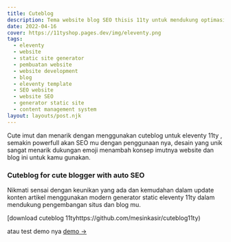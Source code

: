 ```yaml
---
title: Cuteblog
description: Tema website blog SEO thisis 11ty untuk mendukung optimasi situs mu.
date: 2022-04-16
cover: https://11tyshop.pages.dev/img/eleventy.png
tags:
  - eleventy
  - website
  - static site generator
  - pembuatan website
  - website development
  - blog
  - eleventy template
  - SEO website
  - website SEO
  - generator static site
  - content management system
layout: layouts/post.njk
---
```


Cute imut dan menarik dengan menggunakan cuteblog untuk eleventy 11ty , semakin powerfull akan SEO mu dengan penggunaan nya, desain yang unik sangat menarik dukungan emoji menambah konsep imutnya website dan blog ini untuk kamu gunakan.

### Cuteblog for cute blogger with auto SEO

Nikmati sensai dengan keunikan yang ada dan kemudahan dalam update konten artikel menggunakan modern generator static eleventy 11ty dalam mendukung pengembangan situs dan blog mu.

[download cuteblog 11tyhttps://github.com/mesinkasir/cuteblog11ty)

atau test demo nya [demo →](https://cuteblog.pages.dev/)
